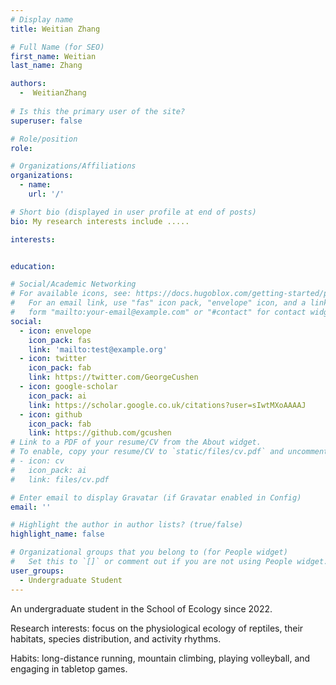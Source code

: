 ```yaml
---
# Display name
title: Weitian Zhang

# Full Name (for SEO)
first_name: Weitian
last_name: Zhang

authors:
  -  WeitianZhang
  
# Is this the primary user of the site?
superuser: false

# Role/position
role:

# Organizations/Affiliations
organizations:
  - name: 
    url: '/'

# Short bio (displayed in user profile at end of posts)
bio: My research interests include .....

interests:


education:

# Social/Academic Networking
# For available icons, see: https://docs.hugoblox.com/getting-started/page-builder/#icons
#   For an email link, use "fas" icon pack, "envelope" icon, and a link in the
#   form "mailto:your-email@example.com" or "#contact" for contact widget.
social:
  - icon: envelope
    icon_pack: fas
    link: 'mailto:test@example.org'
  - icon: twitter
    icon_pack: fab
    link: https://twitter.com/GeorgeCushen
  - icon: google-scholar
    icon_pack: ai
    link: https://scholar.google.co.uk/citations?user=sIwtMXoAAAAJ
  - icon: github
    icon_pack: fab
    link: https://github.com/gcushen
# Link to a PDF of your resume/CV from the About widget.
# To enable, copy your resume/CV to `static/files/cv.pdf` and uncomment the lines below.
# - icon: cv
#   icon_pack: ai
#   link: files/cv.pdf

# Enter email to display Gravatar (if Gravatar enabled in Config)
email: ''

# Highlight the author in author lists? (true/false)
highlight_name: false

# Organizational groups that you belong to (for People widget)
#   Set this to `[]` or comment out if you are not using People widget.
user_groups:
  - Undergraduate Student
---
```


An undergraduate student in the School of Ecology since 2022. 

Research interests: focus on the physiological ecology of reptiles, their habitats, species distribution, and activity rhythms. 

Habits: long-distance running, mountain climbing, playing volleyball, and engaging in tabletop games. 

